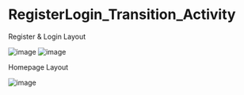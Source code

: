 # RegisterLogin_Transition_Activity

Register & Login Layout

![image](https://github.com/user-attachments/assets/7c082d04-b34c-4a18-8724-45ac99fcda93) ![image](https://github.com/user-attachments/assets/211c7313-a843-4063-bf15-2794cd27fe5d)

Homepage Layout

![image](https://github.com/user-attachments/assets/ae299267-d60e-41b1-952b-ac2a0a0f2d5b)

